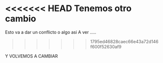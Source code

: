 <<<<<<< HEAD
Tenemos otro cambio
=======
Esto va a dar un conflicto o algo asi
A ver .....
>>>>>>> 1795ed46828caec66e43a72d146f600f52630af9


Y VOLVEMOS A CAMBIAR
